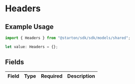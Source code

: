 # Headers

## Example Usage

```typescript
import { Headers } from "@starton/sdk/sdk/models/shared";

let value: Headers = {};
```

## Fields

| Field       | Type        | Required    | Description |
| ----------- | ----------- | ----------- | ----------- |